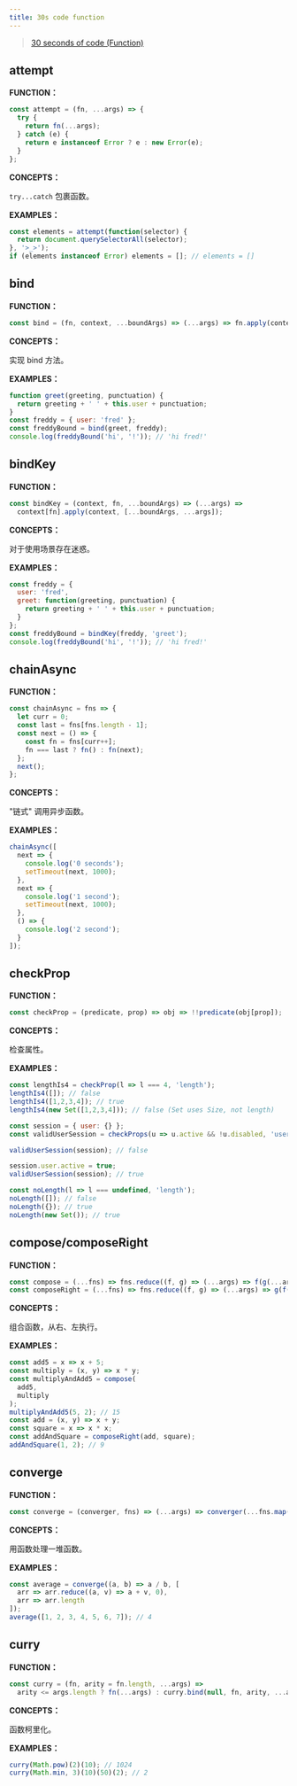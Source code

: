 ```yaml
---
title: 30s code function
---
```


> [30 seconds of code (Function)](https://www.30secondsofcode.org/tag/function)



## attempt

**FUNCTION：**

```js
const attempt = (fn, ...args) => {
  try {
    return fn(...args);
  } catch (e) {
    return e instanceof Error ? e : new Error(e);
  }
};
```

**CONCEPTS：**   

`try...catch` 包裹函数。

**EXAMPLES：**

```js
const elements = attempt(function(selector) {
  return document.querySelectorAll(selector);
}, '>_>');
if (elements instanceof Error) elements = []; // elements = []
```



## bind

**FUNCTION：**

```js
const bind = (fn, context, ...boundArgs) => (...args) => fn.apply(context, [...boundArgs, ...args]);
```

**CONCEPTS：**   

实现 bind 方法。

**EXAMPLES：**

```js
function greet(greeting, punctuation) {
  return greeting + ' ' + this.user + punctuation;
}
const freddy = { user: 'fred' };
const freddyBound = bind(greet, freddy);
console.log(freddyBound('hi', '!')); // 'hi fred!'
```



## bindKey

**FUNCTION：**

```js
const bindKey = (context, fn, ...boundArgs) => (...args) =>
  context[fn].apply(context, [...boundArgs, ...args]);
```

**CONCEPTS：**   

对于使用场景存在迷惑。

**EXAMPLES：**

```js
const freddy = {
  user: 'fred',
  greet: function(greeting, punctuation) {
    return greeting + ' ' + this.user + punctuation;
  }
};
const freddyBound = bindKey(freddy, 'greet');
console.log(freddyBound('hi', '!')); // 'hi fred!'
```



## chainAsync

**FUNCTION：**

```js
const chainAsync = fns => {
  let curr = 0;
  const last = fns[fns.length - 1];
  const next = () => {
    const fn = fns[curr++];
    fn === last ? fn() : fn(next);
  };
  next();
};
```

**CONCEPTS：**   

"链式" 调用异步函数。

**EXAMPLES：**

```js
chainAsync([
  next => {
    console.log('0 seconds');
    setTimeout(next, 1000);
  },
  next => {
    console.log('1 second');
    setTimeout(next, 1000);
  },
  () => {
    console.log('2 second');
  }
]);
```



## checkProp

**FUNCTION：**

```js
const checkProp = (predicate, prop) => obj => !!predicate(obj[prop]);
```

**CONCEPTS：**   

检查属性。

**EXAMPLES：**

```js
const lengthIs4 = checkProp(l => l === 4, 'length');
lengthIs4([]); // false
lengthIs4([1,2,3,4]); // true
lengthIs4(new Set([1,2,3,4])); // false (Set uses Size, not length)

const session = { user: {} };
const validUserSession = checkProps(u => u.active && !u.disabled, 'user');

validUserSession(session); // false

session.user.active = true;
validUserSession(session); // true

const noLength(l => l === undefined, 'length');
noLength([]); // false
noLength({}); // true
noLength(new Set()); // true
```



## compose/composeRight

**FUNCTION：**

```js
const compose = (...fns) => fns.reduce((f, g) => (...args) => f(g(...args)));
const composeRight = (...fns) => fns.reduce((f, g) => (...args) => g(f(...args)));
```

**CONCEPTS：**   

组合函数，从右、左执行。

**EXAMPLES：**

```js
const add5 = x => x + 5;
const multiply = (x, y) => x * y;
const multiplyAndAdd5 = compose(
  add5,
  multiply
);
multiplyAndAdd5(5, 2); // 15
const add = (x, y) => x + y;
const square = x => x * x;
const addAndSquare = composeRight(add, square);
addAndSquare(1, 2); // 9
```



## converge

**FUNCTION：**

```js
const converge = (converger, fns) => (...args) => converger(...fns.map(fn => fn.apply(null, args)));
```

**CONCEPTS：**   

用函数处理一堆函数。

**EXAMPLES：**

```js
const average = converge((a, b) => a / b, [
  arr => arr.reduce((a, v) => a + v, 0),
  arr => arr.length
]);
average([1, 2, 3, 4, 5, 6, 7]); // 4
```



## curry

**FUNCTION：**

```js
const curry = (fn, arity = fn.length, ...args) =>
  arity <= args.length ? fn(...args) : curry.bind(null, fn, arity, ...args);
```

**CONCEPTS：**   

函数柯里化。

**EXAMPLES：**

```js
curry(Math.pow)(2)(10); // 1024
curry(Math.min, 3)(10)(50)(2); // 2
```